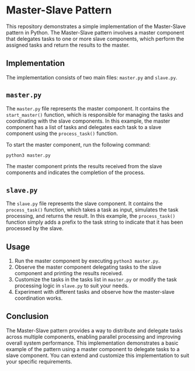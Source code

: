 # Master-Slave Pattern

This repository demonstrates a simple implementation of the Master-Slave pattern in Python. The Master-Slave pattern involves a master component that delegates tasks to one or more slave components, which perform the assigned tasks and return the results to the master.

## Implementation

The implementation consists of two main files: `master.py` and `slave.py`.

## `master.py`

The `master.py` file represents the master component. It contains the `start_master()` function, which is responsible for managing the tasks and coordinating with the slave components. In this example, the master component has a list of tasks and delegates each task to a slave component using the `process_task()` function.

To start the master component, run the following command:

```bash
python3 master.py
```

The master component prints the results received from the slave components and indicates the completion of the process.

## `slave.py`

The `slave.py` file represents the slave component. It contains the `process_task()` function, which takes a task as input, simulates the task processing, and returns the result. In this example, the `process_task()` function simply adds a prefix to the task string to indicate that it has been processed by the slave.

## Usage

1. Run the master component by executing `python3 master.py`.
2. Observe the master component delegating tasks to the slave component and printing the results received.
3. Customize the tasks in the tasks list in `master.py` or modify the task processing logic in `slave.py` to suit your needs.
4. Experiment with different tasks and observe how the master-slave coordination works.
   
## Conclusion

The Master-Slave pattern provides a way to distribute and delegate tasks across multiple components, enabling parallel processing and improving overall system performance. This implementation demonstrates a basic example of the pattern using a master component to delegate tasks to a slave component. You can extend and customize this implementation to suit your specific requirements.